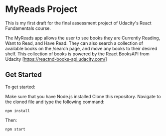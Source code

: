 # MyReads Project

This is my first draft for the final assessment project of Udacity's React Fundamentals course. 

The MyReads app allows the user to see books they are Currently Reading, Want to Read, and Have Read. They can also search a collection of available books on the /search page, and move any books to their desired shelf. This collection of books is powered by the React BooksAPI from Udacity [https://reactnd-books-api.udacity.com/]

## Get Started

To get started:

Make sure that you have Node.js installed 
Clone this repository.
Navigate to the cloned file and type the following command:

`npm install`

Then:

`npm start`


